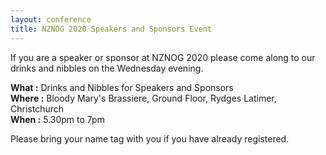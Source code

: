 ```yaml
---
layout: conference
title: NZNOG 2020 Speakers and Sponsors Event
---
```

If you are a speaker or sponsor at NZNOG 2020 please come along to our drinks and nibbles on the Wednesday evening.

**What :** Drinks and Nibbles for Speakers and Sponsors<br/>
**Where :** Bloody Mary's Brassiere, Ground Floor, Rydges Latimer, Christchurch<br/>
**When :** 5.30pm to 7pm

Please bring your name tag with you if you have already registered.
